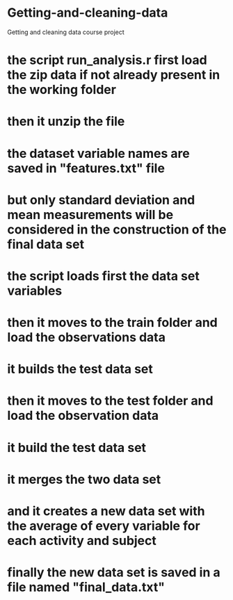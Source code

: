 # Getting-and-cleaning-data
Getting and cleaning data course project

# the script run_analysis.r first load the zip data if not already present in the working folder
# then it unzip the file
# the dataset variable names are saved in "features.txt" file
# but only standard deviation and mean measurements will be considered in the construction of the final data set
# the script loads first the data set variables
# then it moves to the train folder and load the observations data
# it builds the test data set
# then it moves to the test folder and load the observation data
# it build the test data set
# it merges the two data set
# and it creates a new data set with the average of every variable for each activity and subject
# finally the new data set is saved in a file named "final_data.txt"
